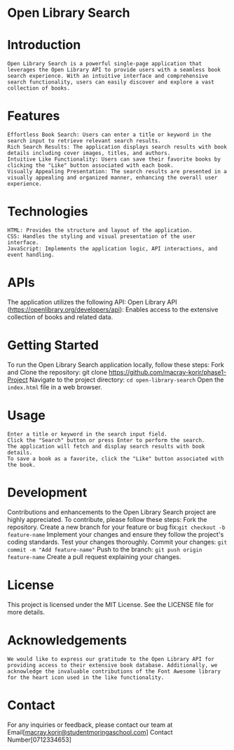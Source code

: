 # Open Library Search
# Introduction
    Open Library Search is a powerful single-page application that leverages the Open Library API to provide users with a seamless book search experience. With an intuitive interface and comprehensive search functionality, users can easily discover and explore a vast collection of books.

# Features
    Effortless Book Search: Users can enter a title or keyword in the search input to retrieve relevant search results.
    Rich Search Results: The application displays search results with book details including cover images, titles, and authors.
    Intuitive Like Functionality: Users can save their favorite books by clicking the "Like" button associated with each book.
    Visually Appealing Presentation: The search results are presented in a visually appealing and organized manner, enhancing the overall user experience.

# Technologies
    HTML: Provides the structure and layout of the application.
    CSS: Handles the styling and visual presentation of the user interface.
    JavaScript: Implements the application logic, API interactions, and event handling.

# APIs
The application utilizes the following API:
    Open Library API (https://openlibrary.org/developers/api): Enables access to the extensive collection of books and related data.

# Getting Started
 To run the Open Library Search application locally, follow these steps:
    Fork and Clone the repository: git clone https://github.com/macray-korir/phase1-Project
    Navigate to the project directory: `cd open-library-search`
    Open the `index.html` file in a web browser.
# Usage
    Enter a title or keyword in the search input field.
    Click the "Search" button or press Enter to perform the search.
    The application will fetch and display search results with book details.
    To save a book as a favorite, click the "Like" button associated with the book.
# Development
Contributions and enhancements to the Open Library Search project are highly appreciated. To contribute, please follow these steps:
    Fork the repository.
    Create a new branch for your feature or bug fix:`git checkout -b feature-name`
    Implement your changes and ensure they follow the project's coding standards.
    Test your changes thoroughly.
    Commit your changes: `git commit -m "Add feature-name"`
    Push to the branch: `git push origin feature-name`
    Create a pull request explaining your changes.

# License
 This project is licensed under the MIT License. See the LICENSE file for more details.

# Acknowledgements
    We would like to express our gratitude to the Open Library API for providing access to their extensive book database. Additionally, we acknowledge the invaluable contributions of the Font Awesome library for the heart icon used in the like functionality.

# Contact
For any inquiries or feedback, please contact our team at Email[macray.korir@studentmoringaschool.com] Contact Number[0712334653]
